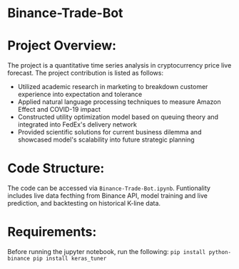 # Binance-Trade-Bot
 
# Project Overview:
The project is a quantitative time series analysis in cryptocurrency price live forecast. The project contribution is listed as follows:
- Utilized academic research in marketing to breakdown customer experience into expectation and tolerance
- Applied natural language processing techniques to measure Amazon Effect and COVID-19 impact
- Constructed utility optimization model based on queuing theory and integrated into FedEx's delivery network
- Provided scientific solutions for current business dilemma and showcased model's scalability into future strategic planning

# Code Structure:
The code can be accessed via `Binance-Trade-Bot.ipynb`. Funtionality includes live data fecthing from Binance API, model training and live prediction, and backtesting on historical K-line data. 

# Requirements:
Before running the jupyter notebook, run the following:
`pip install python-binance
pip install keras_tuner`
